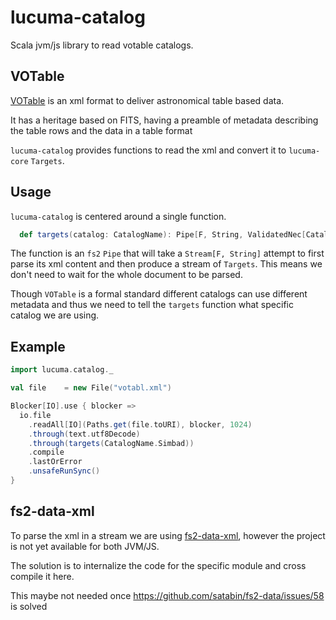 # lucuma-catalog

Scala jvm/js library to read votable catalogs.

## VOTable

[VOTable](http://www.ivoa.net/documents/VOTable/20191021/REC-VOTable-1.4-20191021.html) is an xml
format to deliver astronomical table based data.

It has a heritage based on FITS, having a preamble of metadata describing the table rows and the
data in a table format

`lucuma-catalog` provides functions to read the xml and convert it to `lucuma-core` `Targets`.

## Usage

`lucuma-catalog` is centered around a single function.

```scala
  def targets(catalog: CatalogName): Pipe[F, String, ValidatedNec[CatalogProblem, Target]]
```

The function is an `fs2` `Pipe` that will take a `Stream[F, String]` attempt to first parse its
xml content and then produce a stream of `Targets`. This means we don't need to wait for the whole
document to be parsed.

Though `VOTable` is a formal standard different catalogs can use different metadata and thus we
need to tell the `targets` function what specific catalog we are using.

## Example

```scala
import lucuma.catalog._

val file    = new File("votabl.xml")

Blocker[IO].use { blocker =>
  io.file
    .readAll[IO](Paths.get(file.toURI), blocker, 1024)
    .through(text.utf8Decode)
    .through(targets(CatalogName.Simbad))
    .compile
    .lastOrError
    .unsafeRunSync()
}
```

## fs2-data-xml

To parse the xml in a stream we are using [fs2-data-xml](https://github.com/satabin/fs2-data), however
the project is not yet available for both JVM/JS.

The solution is to internalize the code for the specific module and cross compile it here.

This maybe not needed once https://github.com/satabin/fs2-data/issues/58 is solved
